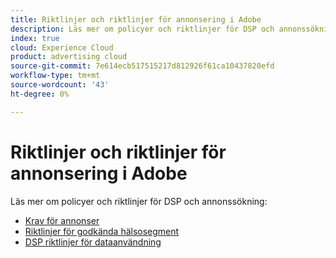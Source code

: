 ```yaml
---
title: Riktlinjer och riktlinjer för annonsering i Adobe
description: Läs mer om policyer och riktlinjer för DSP och annonssökning.
index: true
cloud: Experience Cloud
product: advertising cloud
source-git-commit: 7e614ecb517515217d812926f61ca10437820efd
workflow-type: tm+mt
source-wordcount: '43'
ht-degree: 0%

---
```


# Riktlinjer och riktlinjer för annonsering i Adobe

Läs mer om policyer och riktlinjer för DSP och annonssökning:

* [Krav för annonser](/help/policies/ad-requirements-policy.md)
* [Riktlinjer för godkända hälsosegment](/help/policies/health-segment-guidelines.md)
* [DSP riktlinjer för dataanvändning](/help/policies/data-usage-guidelines.md)
